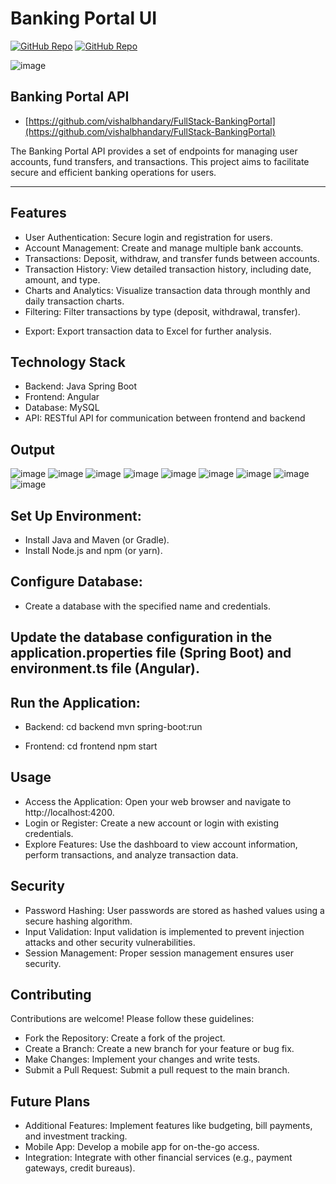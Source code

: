 # Banking Portal UI

[![GitHub Repo](https://img.shields.io/badge/GitHub-UI%20Repo-blue.svg?style=flat-square)](https://github.com/vishalbhandary/FullStack-BankingPortal/tree/master/BankingPortalUI-main)
[![GitHub Repo](https://img.shields.io/badge/GitHub-API%20Repo-blue.svg?style=flat-square)](https://github.com/vishalbhandary/FullStack-BankingPortal/tree/master/BankingPortalAPI-main)

![image](https://github.com/vishalbhandary/FullStack-BankingPortal/blob/master/BankingPortalAPI-main/assets/Dashboard.png)

## Banking Portal API

- [https://github.com/vishalbhandary/FullStack-BankingPortal](https://github.com/vishalbhandary/FullStack-BankingPortal)

The Banking Portal API provides a set of endpoints for managing user accounts, fund transfers, and transactions. This project aims to facilitate secure and efficient banking operations for users.

***

## Features

- User Authentication: Secure login and registration for users.
- Account Management: Create and manage multiple bank accounts.
- Transactions: Deposit, withdraw, and transfer funds between accounts.
- Transaction History: View detailed transaction history, including date, amount, and type.
- Charts and Analytics: Visualize transaction data through monthly and daily transaction charts.
- Filtering: Filter transactions by type (deposit, withdrawal, transfer).
* Export: Export transaction data to Excel for further analysis.

## Technology Stack

- Backend: Java Spring Boot
- Frontend: Angular
- Database: MySQL
- API: RESTful API for communication between frontend and backend

## Output 

![image](https://github.com/vishalbhandary/FullStack-BankingPortal/blob/master/BankingPortalAPI-main/assets/register.png)
![image](https://github.com/vishalbhandary/FullStack-BankingPortal/blob/master/BankingPortalAPI-main/assets/login.png)
![image](https://github.com/vishalbhandary/FullStack-BankingPortal/blob/master/BankingPortalAPI-main/assets/Details.png)
![image](https://github.com/vishalbhandary/FullStack-BankingPortal/blob/master/BankingPortalAPI-main/assets/PIN.png)
![image](https://github.com/vishalbhandary/FullStack-BankingPortal/blob/master/BankingPortalAPI-main/assets/Deposit1.png)
![image](https://github.com/vishalbhandary/FullStack-BankingPortal/blob/master/BankingPortalAPI-main/assets/Withdraw.png)
![image](https://github.com/vishalbhandary/FullStack-BankingPortal/blob/master/BankingPortalAPI-main/assets/fundtransfer.png)
![image](https://github.com/vishalbhandary/FullStack-BankingPortal/blob/master/BankingPortalAPI-main/assets/fundtransfer2.png)
![image](https://github.com/vishalbhandary/FullStack-BankingPortal/blob/master/BankingPortalAPI-main/assets/TransactionHistory.png)

## Set Up Environment:

   - Install Java and Maven (or Gradle).
   - Install Node.js and npm (or yarn).

## Configure Database:
   - Create a database with the specified name and credentials.
## Update the database configuration in the application.properties file (Spring Boot) and environment.ts file (Angular).
## Run the Application:
   - Backend:
      cd backend
	mvn spring-boot:run
 
   - Frontend:
      cd frontend
	npm start

## Usage

- Access the Application: Open your web browser and navigate to http://localhost:4200.
- Login or Register: Create a new account or login with existing credentials.
- Explore Features: Use the dashboard to view account information, perform transactions, and analyze transaction data.

## Security

- Password Hashing: User passwords are stored as hashed values using a secure hashing algorithm.
- Input Validation: Input validation is implemented to prevent injection attacks and other security vulnerabilities.
- Session Management: Proper session management ensures user security.

## Contributing

Contributions are welcome! Please follow these guidelines:
- Fork the Repository: Create a fork of the project.
- Create a Branch: Create a new branch for your feature or bug fix.
- Make Changes: Implement your changes and write tests.
- Submit a Pull Request: Submit a pull request to the main branch.

## Future Plans
- Additional Features: Implement features like budgeting, bill payments, and investment tracking.
- Mobile App: Develop a mobile app for on-the-go access.
- Integration: Integrate with other financial services (e.g., payment gateways, credit bureaus).
